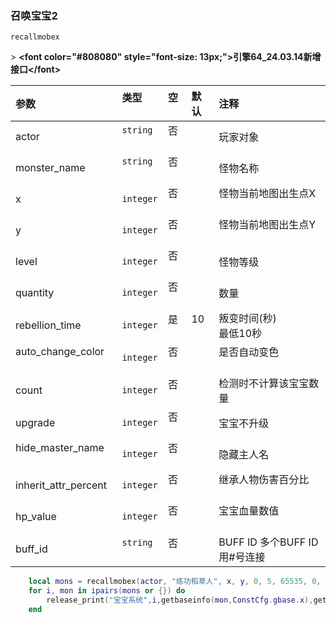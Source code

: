 ### 召唤宝宝2

`recallmobex`

&gt; **&lt;font color="#808080" style="font-size: 13px;"&gt;引擎64_24.03.14新增接口&lt;/font&gt;**

| 参数                 | 类型      | 空   | 默认 | 注释                         |
| :------------------- | :-------- | :--- | :--- | :--------------------------- |
| actor                | `string`  | 否   |      | 玩家对象                     |
| monster_name         | `string`  | 否   |      | 怪物名称                     |
| x                    | `integer` | 否   |      | 怪物当前地图出生点X          |
| y                    | `integer` | 否   |      | 怪物当前地图出生点Y          |
| level                | `integer` | 否   |      | 怪物等级                     |
| quantity             | `integer` | 否   |      | 数量                         |
| rebellion_time       | `integer` | 是   | 10   | 叛变时间(秒)<br />最低10秒     |
| auto_change_color    | `integer` | 否   |      | 是否自动变色                 |
| count                | `integer` | 否   |      | 检测时不计算该宝宝数量       |
| upgrade              | `integer` | 否   |      | 宝宝不升级                   |
| hide_master_name     | `integer` | 否   |      | 隐藏主人名                   |
| inherit_attr_percent | `integer` | 否   |      | 继承人物伤害百分比           |
| hp_value             | `integer` | 否   |      | 宝宝血量数值                 |
| buff_id              | `string`  | 否   |      | BUFF ID 多个BUFF ID用#号连接 |
```lua
    local mons = recallmobex(actor, "练功稻草人", x, y, 0, 5, 65535, 0, 1, 1, 1)
    for i, mon in ipairs(mons or {}) do
        release_print("宝宝系统",i,getbaseinfo(mon,ConstCfg.gbase.x),getbaseinfo(mon,ConstCfg.gbase.y))
    end
```

